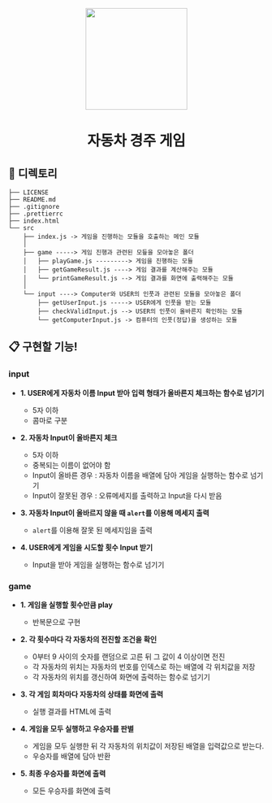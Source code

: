 <p align="middle" >
  <img width="200px;" src="https://github.com/woowacourse/javascript-racingcar-precourse/blob/main/images/racingcar_icon.png?raw=true"/>
</p>
<h1 align="middle">자동차 경주 게임</h1>

## 📁 디렉토리
```
├── LICENSE
├── README.md
├── .gitignore
├── .prettierrc
├── index.html
└── src
    ├── index.js -> 게임을 진행하는 모듈을 호출하는 메인 모듈
    │
    ├── game -----> 게임 진행과 관련된 모듚을 모아놓은 폴더
    │   ├── playGame.js ---------> 게임을 진행하는 모듈
    │   ├── getGameResult.js ----> 게임 결과를 계산해주는 모듈
    │   └── printGameResult.js --> 게임 결과를 화면에 출력해주는 모듈
    │
    └── input ----> Computer와 USER의 인풋과 관련된 모듈을 모아놓은 폴더
        ├── getUserInput.js -----> USER에게 인풋을 받는 모듈
        ├── checkValidInput.js --> USER의 인풋이 올바른지 확인하는 모듈
        └── getComputerInput.js -> 컴퓨터의 인풋(정답)을 생성하는 모듈
```

## 📋 구현할 기능!

### input

- **1. USER에게 자동차 이름 Input 받아 입력 형태가 올바른지 체크하는 함수로 넘기기**
  
  - 5자 이하  
  - 콤마로 구분
  
- **2. 자동차 Input이 올바른지 체크**
  
  - 5자 이하
  - 중복되는 이름이 없어야 함
  - Input이 올바른 경우 : 자동차 이름을 배열에 담아 게임을 실행하는 함수로 넘기기
  - Input이 잘못된 경우 : 오류메세지를 출력하고 Input을 다시 받음

- **3. 자동차 Input이 올바르지 않을 때 ```alert```를 이용해 메세지 출력**

  - ```alert```를 이용해 잘못 된 메세지임을 출력
  
- **4. USER에게 게임을 시도할 횟수 Input 받기**

  - Input을 받아 게임을 실행하는 함수로 넘기기

### game

- **1. 게임을 실행할 횟수만큼 play**
  - 반복문으로 구현

- **2. 각 횟수마다 각 자동차의 전진할 조건을 확인**

  - 0부터 9 사이의 숫자를 랜덤으로 고른 뒤 그 값이 4 이상이면 전진
  - 각 자동차의 위치는 자동차의 번호를 인덱스로 하는 배열에 각 위치값을 저장
  - 각 자동차의 위치를 갱신하여 화면에 출력하는 함수로 넘기기
  
- **3. 각 게임 회차마다 자동차의 상태를 화면에 출력**

  - 실행 결과를 HTML에 출력

- **4. 게임을 모두 실행하고 우승자를 판별**
  - 게임을 모두 실행한 뒤 각 자동차의 위치값이 저장된 배열을 입력값으로 받는다.
  - 우승자를 배열에 담아 반환

- **5. 최종 우승자를 화면에 출력**
  - 모든 우승자를 화면에 출력